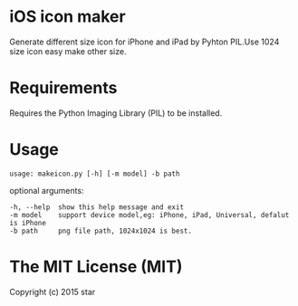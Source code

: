 # iOS icon maker
Generate different size icon for iPhone and iPad by Pyhton PIL.Use 1024 size icon easy make other size.

# Requirements
Requires the Python Imaging Library (PIL) to be installed.

# Usage

`usage: makeicon.py [-h] [-m model] -b path`

optional arguments:

```
-h, --help  show this help message and exit
-m model    support device model,eg: iPhone, iPad, Universal, defalut is iPhone
-b path     png file path, 1024x1024 is best.
```

# The MIT License (MIT)

Copyright (c) 2015 star
